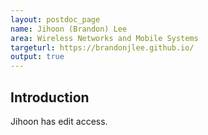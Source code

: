 ```yaml
---
layout: postdoc_page
name: Jihoon (Brandon) Lee
area: Wireless Networks and Mobile Systems
targeturl: https://brandonjlee.github.io/
output: true
---
```


## Introduction

Jihoon has edit access.
